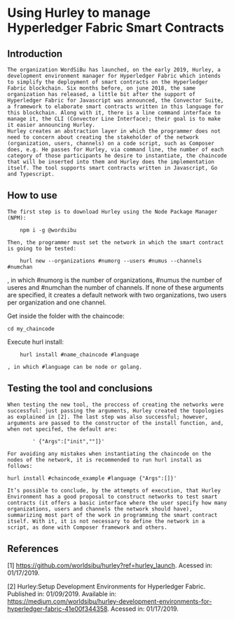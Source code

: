 # Using Hurley to manage Hyperledger Fabric Smart Contracts


## Introduction

    The organization WordSiBu has launched, on the early 2019, Hurley, a development environment manager for Hyperledger Fabric which intends to simplify the deployment of smart contracts on the Hyperledger Fabric blockchain. Six months before, on june 2018, the same organization has released, a little bit after the support of Hyperledger Fabric for Javascript was announced, the Convector Suite, a framework to elaborate smart contracts written in this language for this blockchain. Along with it, there is a line command interface to manage it, the CLI (Convector Line Interface); their goal is to make it easier announcing Hurley.
    Hurley creates an abstraction layer in which the programmer does not need to concern about creating the stakeholder of the network (organization, users, channels) on a code script, such as Composer does, e.g. He passes for Hurley, via command line, the number of each category of those participants he desire to instantiate, the chaincode that will be inserted into them and Hurley does the implementation itself. The tool supports smart contracts written in Javascript, Go and Typescript.

## How to use
    
    The first step is to download Hurley using the Node Package Manager (NPM):

        npm i -g @wordsibu
    
    Then, the programmer must set the network in which the smart contract is going to be tested:

        hurl new --organizations #numorg --users #numus --channels #numchan

, in which #numorg is the number of organizations, #numus the number of useres and #numchan the number of channels. If none of these arguments are specified, it creates a default network with two organizations, two users per organization and one channel.

Get inside the folder with the chaincode:
    
    cd my_chaincode

Execute hurl install:

        hurl install #name_chaincode #language

    , in which #language can be node or golang.

## Testing the tool and conclusions
    
    When testing the new tool, the proccess of creating the networks were successful: just passing the arguments, Hurley created the topologies as explained in [2]. The last step was also successful; however, arguments are passed to the constructor of the install function, and, when not specifed, the default are:
            
            ' {"Args":["init",""]}'

    For avoiding any mistakes when instantiating the chaincode on the nodes of the network, it is recommended to run hurl install as follows:

    hurl install #chaincode_example #language {"Args":[]}'

    It’s possible to conclude, by the attempts of execution, that Hurley Environment has a good proposal to construct networks to test smart contracts (it offers a basic interface where the user specify how many organizations, users and channels the network should have), summarizing most part of the work in programming the smart contract itself. With it, it is not necessary to define the network in a script, as done with Composer framework and others.

## References

[1] <https://github.com/worldsibu/hurley?ref=hurley_launch>. Acessed in: 01/17/2019.

[2] Hurley:Setup Development Environments for Hyperledger Fabric. Published in: 01/09/2019. Available in: <https://medium.com/worldsibu/hurley-development-environments-for-hyperledger-fabric-41e00f344358>. Acessed in: 01/17/2019.

